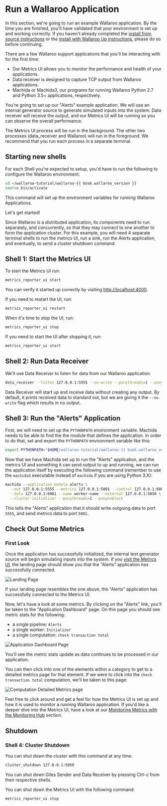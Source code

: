 # Run a Wallaroo Application

In this section, we're going to run an example Wallaroo application. By the time you are finished, you'll have validated that your environment is set up and working correctly. If you haven't already completed the [install from source instructions](/book/getting-started/linux-setup.md) or the [install with Wallaroo Up instructions](/book/getting-started/wallaroo-up.md), please do so before continuing.

There are a few Wallaroo support applications that you'll be interacting with for the first time:

- Our Metrics UI allows you to monitor the performance and health of your applications.
- Data receiver is designed to capture TCP output from Wallaroo applications.
- Machida or Machida3, our programs for running Wallaroo Python 2.7 and Python 3.5+ applications, respectively.

You're going to set up our "Alerts" example application. We will use an internal generator source to generate simulated inputs into the system. Data receiver will receive the output, and our Metrics UI will be running so you can observe the overall performance.

The Metrics UI process will be run in the background. The other two processes (data_receiver and Wallaroo) will run in the foreground. We recommend that you run each process in a separate terminal.

## Starting new shells

For each Shell you're expected to setup, you'd have to run the following to configure the Wallaroo environment:

```bash
cd ~/wallaroo-tutorial/wallaroo-{{ book.wallaroo_version }}
source bin/activate
```

This command will set up the environment variables for running Wallaroo Applications.

Let's get started!

Since Wallaroo is a distributed application, its components need to run separately, and concurrently, so that they may connect to one another to form the application cluster. For this example, you will need 4 separate terminal shells to run the metrics UI, run a sink, run the Alerts application, and eventually, to send a cluster shutdown command.

## Shell 1: Start the Metrics UI

To start the Metrics UI run:

```bash
metrics_reporter_ui start
```

You can verify it started up correctly by visiting [http://localhost:4000](http://localhost:4000).

If you need to restart the UI, run:

```bash
metrics_reporter_ui restart
```

When it's time to stop the UI, run:

```bash
metrics_reporter_ui stop
```

If you need to start the UI after stopping it, run:

```bash
metrics_reporter_ui start
```

## Shell 2: Run Data Receiver

We'll use Data Receiver to listen for data from our Wallaroo application.

```bash
data_receiver --listen 127.0.0.1:5555 --no-write --ponythreads=1 --ponynoblock
```

Data Receiver will start up and receive data without creating any output. By default, it prints received data to standard out, but we are giving it the `--no-write` flag which results in no output.

## Shell 3: Run the "Alerts" Application

First, we will need to set up the `PYTHONPATH` environment variable. Machida needs to be able to find the the module that defines the application. In order to do that, set and export the `PYTHONPATH` environment variable like this:

```bash
export PYTHONPATH="$HOME/wallaroo-tutorial/wallaroo-{{ book.wallaroo_version }}/examples/python/alerts_stateful:$PYTHONPATH"
```

Now that we have Machida set up to run the "Alerts" application, and the metrics UI and something it can send output to up and running, we can run the application itself by executing the following command (remember to use the `machida3` executable instead of `machida` if you are using Python 3.X):

```bash
machida --application-module alerts \
  --out 127.0.0.1:5555 --metrics 127.0.0.1:5001 --control 127.0.0.1:6000 \
  --data 127.0.0.1:6001 --name worker-name --external 127.0.0.1:5050 \
  --cluster-initializer --ponythreads=1 --ponynoblock
```

This tells the "Alerts" application that it should write outgoing data to port `5555`, and send metrics data to port `5001`.

## Check Out Some Metrics

### First Look

Once the application has successfully initialized, the internal test generator source will begin simulating inputs into the system. If you [visit the Metrics UI](http://localhost:4000), the landing page should show you that the "Alerts" application has successfully connected.

![Landing Page](/book/metrics/images/landing-page.png)

If your landing page resembles the one above, the "Alerts" application has successfully connected to the Metrics UI.

Now, let's have a look at some metrics. By clicking on the "Alerts" link, you'll be taken to the "Application Dashboard" page. On this page you should see metric stats for the following:

- a single pipeline: `Alerts`
- a single worker: `Initializer`
- a single computation: `check transaction total`

![Application Dashboard Page](/book/metrics/images/application-dashboard-page.png)

You'll see the metric stats update as data continues to be processed in our application.

You can then click into one of the elements within a category to get to a detailed metrics page for that element. If we were to click into the `check transaction total` computation, we'll be taken to this page:

![Computation Detailed Metrics page](/book/metrics/images/computation-detailed-metrics-page.png)

Feel free to click around and get a feel for how the Metrics UI is set up and how it is used to monitor a running Wallaroo application. If you'd like a deeper dive into the Metrics UI, have a look at our [Monitoring Metrics with the Monitoring Hub](/book/metrics/metrics-ui.md) section.

## Shutdown

### Shell 4: Cluster Shutdown

You can shut down the cluster with this command at any time:

```bash
cluster_shutdown 127.0.0.1:5050
```

You can shut down Giles Sender and Data Receiver by pressing Ctrl-c from their respective shells.

You can shut down the Metrics UI with the following command:

```bash
metrics_reporter_ui stop
```

